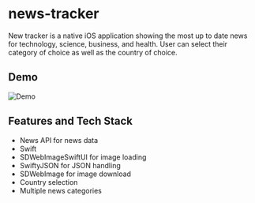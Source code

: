 # news-tracker

New tracker is a native iOS application showing the most up to date news for technology, science, business, and health. User can select their category of choice as well as the country of choice. 

## Demo

![Demo](https://github.com/EdwardKHKim/news-tracker/blob/master/news.gif)

## Features and Tech Stack
- News API for news data 
- Swift 
- SDWebImageSwiftUI for image loading 
- SwiftyJSON for JSON handling 
- SDWebImage for image download 
- Country selection 
- Multiple news categories 
